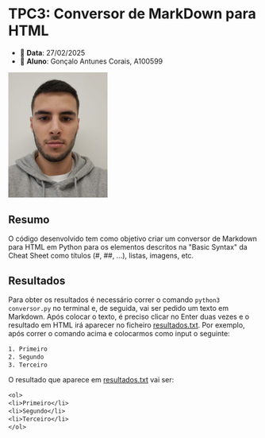 # TPC3: Conversor de MarkDown para HTML
- 📅 **Data**: 27/02/2025
- 👤 **Aluno**: Gonçalo Antunes Corais, A100599
<img src="../foto.jpeg" alt="Fotografia" width="200"/>

## Resumo

O código desenvolvido tem como objetivo criar um conversor de Markdown para HTML em Python para os elementos descritos na "Basic Syntax" da Cheat Sheet como títulos (#, ##, ...), listas, imagens, etc.

## Resultados

Para obter os resultados é necessário correr o comando `python3 conversor.py` no terminal e, de seguida, vai ser pedido um texto em Markdown. Após colocar o texto, é preciso clicar no Enter duas vezes e o resultado em HTML irá aparecer no ficheiro [resultados.txt](resultados.txt). Por exemplo, após correr o comando acima e colocarmos como input o seguinte:

```
1. Primeiro
2. Segundo
3. Terceiro
```

O resultado que aparece em [resultados.txt](resultados.txt) vai ser:

```
<ol>
<li>Primeiro</li>
<li>Segundo</li>
<li>Terceiro</li>
</ol>
```